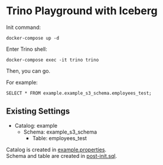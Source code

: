 # Trino Playground with Iceberg

Init command:
```
docker-compose up -d
```

Enter Trino shell:
```
docker-compose exec -it trino trino
```

Then, you can go.

For example:
```
SELECT * FROM example.example_s3_schema.employees_test;
```

## Existing Settings

- Catalog: example
  - Schema: example_s3_schema
    - Table: employees_test

Catalog is created in [example.properties](./example.properties).  
Schema and table are created in [post-init.sql](./post-init.sql).
